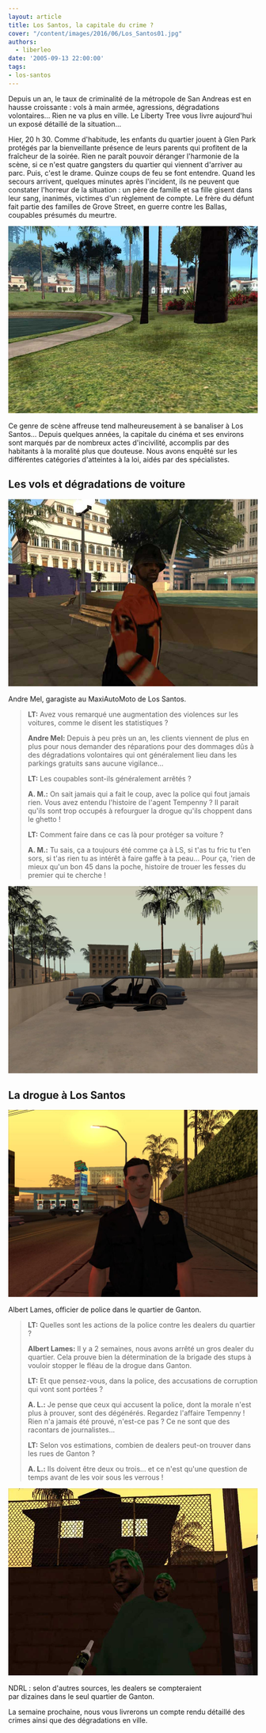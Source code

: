 ```yaml
---
layout: article
title: Los Santos, la capitale du crime ?
cover: "/content/images/2016/06/Los_Santos01.jpg"
authors:
  - liberleo
date: '2005-09-13 22:00:00'
tags:
- los-santos
---
```


Depuis un an, le taux de criminalité de la métropole de San Andreas est en hausse croissante : vols à main armée, agressions, dégradations volontaires… Rien ne va plus en ville. Le Liberty Tree vous livre aujourd'hui un exposé détaillé de la situation…

Hier, 20 h 30. Comme d'habitude, les enfants du quartier jouent à Glen Park protégés par la bienveillante présence de leurs parents qui profitent de la fraîcheur de la soirée. Rien ne paraît pouvoir déranger l'harmonie de la scène, si ce n'est quatre gangsters du quartier qui viennent d'arriver au parc. Puis, c'est le drame. Quinze coups de feu se font entendre. Quand les secours arrivent, quelques minutes après l'incident, ils ne peuvent que constater l'horreur de la situation : un père de famille et sa fille gisent dans leur sang, inanimés, victimes d'un règlement de compte. Le frère du défunt fait partie des familles de Grove Street, en guerre contre les Ballas, coupables présumés du meurtre.

![](/content/images/2005/01/Glen01.jpg)

Ce genre de scène affreuse tend malheureusement à se banaliser à Los Santos… Depuis quelques années, la capitale du cinéma et ses environs sont marqués par de nombreux actes d'incivilité, accomplis par des habitants à la moralité plus que douteuse. Nous avons enquêté sur les différentes catégories d'atteintes à la loi, aidés par des spécialistes.

## Les vols et dégradations de voiture

![](/content/images/2005/01/Passant_02.jpg)

Andre Mel, garagiste au MaxiAutoMoto de Los Santos.

> **LT:** Avez vous remarqué une augmentation des violences sur les voitures, comme le disent les statistiques ?
> 
> **Andre Mel:** Depuis à peu près un an, les clients viennent de plus en plus pour nous demander des réparations pour des dommages dûs à des dégradations volontaires qui ont généralement lieu dans les parkings gratuits sans aucune vigilance…
> 
> **LT:** Les coupables sont-ils généralement arrêtés ?
> 
> **A. M.:** On sait jamais qui a fait le coup, avec la police qui fout jamais rien. Vous avez entendu l'histoire de l'agent Tempenny ? Il parait qu'ils sont trop occupés à refourguer la drogue qu'ils choppent dans le ghetto !
> 
> **LT:** Comment faire dans ce cas là pour protéger sa voiture ?
> 
> **A. M.:** Tu sais, ça a toujours été comme ça à LS, si t'as tu fric tu t'en sors, si t'as rien tu as intérêt à faire gaffe à ta peau… Pour ça, 'rien de mieux qu'un bon 45 dans la poche, histoire de trouer les fesses du premier qui te cherche !

![](/content/images/2005/01/Voiture_01.jpg)

## La drogue à Los Santos

![](/content/images/2005/01/un_%20flic.jpg)

Albert Lames, officier de police dans le quartier de Ganton.

> **LT:** Quelles sont les actions de la police contre les dealers du quartier ?
> 
> **Albert Lames:** Il y a 2 semaines, nous avons arrêté un gros dealer du quartier. Cela prouve bien la détermination de la brigade des stups à vouloir stopper le fléau de la drogue dans Ganton.
> 
> **LT:** Et que pensez-vous, dans la police, des accusations de corruption qui vont sont portées ?
> 
> **A. L.:** Je pense que ceux qui accusent la police, dont la morale n'est plus à prouver, sont des dégénérés. Regardez l'affaire Tempenny ! Rien n'a jamais été prouvé, n'est-ce pas ? Ce ne sont que des racontars de journalistes...
> 
> **LT:** Selon vos estimations, combien de dealers peut-on trouver dans les rues de Ganton ?
> 
> **A. L.:** Ils doivent être deux ou trois... et ce n'est qu'une question de temps avant de les voir sous les verrous !

![](/content/images/2005/01/Gangsta01.jpg)

NDRL : selon d'autres sources, les dealers se compteraient  
par dizaines dans le seul quartier de Ganton.

La semaine prochaine, nous vous livrerons un compte rendu détaillé des crimes ainsi que des dégradations en ville.